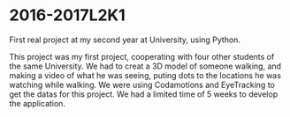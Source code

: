 # 2016-2017L2K1
First real project at my second year at University, using Python.

This project was my first project, cooperating with four other students of the same University.
We had to creat a 3D model of someone walking, and making a video of what he was seeing, puting dots to the locations he was watching while walking. We were using Codamotions and EyeTracking to get the datas for this project.
We had a limited time of 5 weeks to develop the application.
